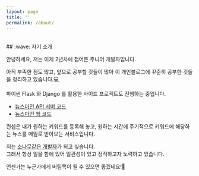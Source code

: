 ```yaml
---
layout: page
title: ''
permalink: /about/
---
```


<br>
## :wave: 자기 소개

안녕하세요, 저는 이제 2년차에 접어든 주니어 개발자입니다.<br>

아직 부족한 점도 많고, 앞으로 공부할 것들이 많아
이 개인블로그에 꾸준히 공부한 것들을 정리하고 있습니다.:computer:<br>

파이썬 Flask 와 Django 를 활용한 사이드 프로젝트도 진행하는 중입니다.
- <a href="https://github.com/daesungRa/newsmine" target="_blank">뉴스마인 API 서버 코드</a>
- <a href="https://github.com/daesungRa/newsmine-web" target="_blank">뉴스마인 웹 코드</a>

컨셉은 내가 원하는 키워드를 등록해 놓고, 원하는 시간에 주기적으로 키워드에 해당하는 뉴스를 메일로 받아보는 서비스입니다.

저는 <a href="{{ site.baseurl }}{% link _posts/daily/2020-05-23-namu.markdown %}" target="_blank">소나무같은 개발자</a>가
되고 싶습니다.<br>
그래서 항상 일을 함에 있어 일관성이 있고 정직하고자 노력하고 있습니다.

언젠가는 누군가에게 버팀목이 될 수 있으면 좋겠네요!:evergreen_tree:
